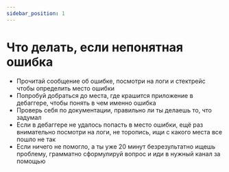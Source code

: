 ```yaml
---
sidebar_position: 1
---
```


# Что делать, если непонятная ошибка

- Прочитай сообщение об ошибке, посмотри на логи и стектрейс чтобы определить место ошибки
- Попробуй добраться до места, где крашится приложение в дебаггере, чтобы понять в чем именно ошибка
- Проверь себя по документации, правильно ли ты делаешь то, что задумал
- Если в дебаггере не удалось попасть в место ошибки, ещё раз внимательно посмотри на логи, не торопись, ищи с какого места все пошло не так
- Если ничего не помогло, а ты уже 20 минут безрезультатно ищешь проблему, грамматно сформулируй вопрос и иди в нужный канал за помощью